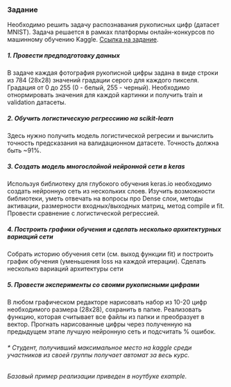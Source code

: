 ### Задание

Необходимо решить задачу распознавания рукописных цифр (датасет MNIST).
Задача решается в рамках платформы онлайн-конкурсов по машинному обучению Kaggle. [Ссылка на задание](https://www.kaggle.com/c/digit-recognizer).

##### 1. Провести предподготовку данных
В задаче каждая фотография рукописной цифры задана в виде строки из 784 (28x28) значений градации серого для каждого пикселя.
Градация от 0 до 255 (0 - белый, 255 - черный). 
Необходимо отнормировать значения для каждой картинки и получить train и validation датасеты. 

##### 2. Обучить логистическую регрессиию на scikit-learn
Здесь нужно получить модель логистической регресии и вычислить точность предсказания на валидационном датасете.
Точность должна быть ~91%.

##### 3. Создать модель многослойной нейронной сети в keras 
Используя библиотеку для глубокого обучения keras.io необходимо создать нейронную сеть из нескольких слоев.
Изучить возможности библиотеки, уметь отвечать на вопросы про Dense слои, методы активации, размерности входных/выходных матриц, метод compile и fit.
Провести сравнение с логистической регрессией.

##### 4. Построить графики обучения и сделать несколько архитектурных вариаций сети
Собрать историю обучения сети (см. выход функции fit) и построить график обучения (уменьшения loss на каждой итерации).
Сделать несколько вариаций архитектуры сети

##### 5. Провести эксперименты со своими рукописными цифрами
В любом графическом редакторе нарисовать набор из 10-20 цифр необходимого размера (28х28), сохранить в папке.
Реализовать функцию, которая считывает все файлы из папки и преобразует в вектор.
Прогнать нарисованные цифры через полученную на предыдущем этапе лучшую нейронную сеть и подсчитать % ошибок.

###### * Студент, получивший максимальное место на kaggle среди участников из своей группы получает автомат за весь курс.

_Базовый пример реализации приведен в ноутбуке example._